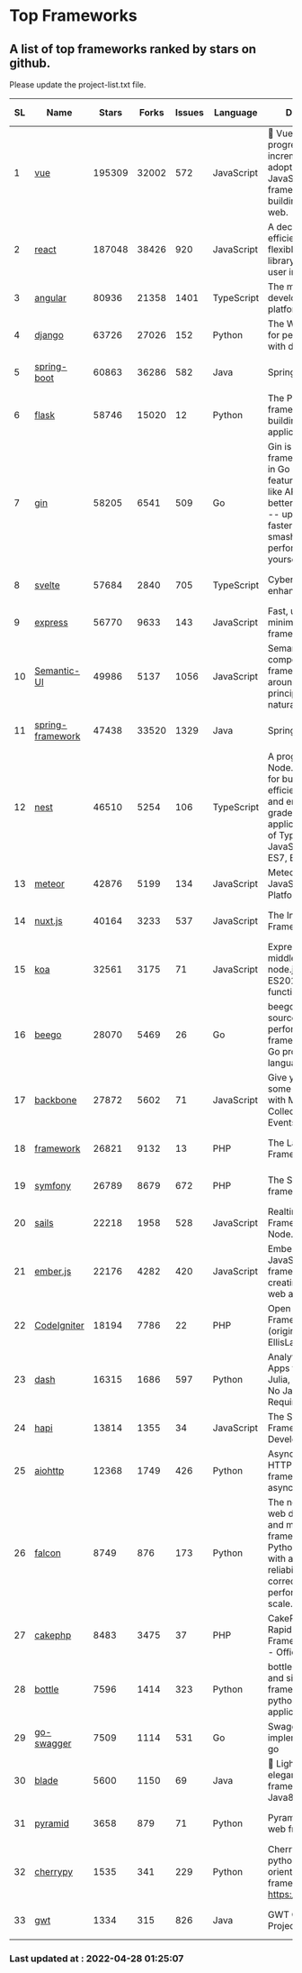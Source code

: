 # Top Frameworks
## A list of top frameworks ranked by stars on github.  
Please update the project-list.txt file.

| SL| Name  | Stars| Forks| Issues | Language | Description | Last Commit |
| --| ------| -----| ---- | ------ | -------- | ----------- | ----------- |
| 1 | [vue](https://github.com/vuejs/vue) | 195309 | 32002 | 572 | JavaScript | 🖖 Vue.js is a progressive, incrementally-adoptable JavaScript framework for building UI on the web. | 2022-02-22 18:38:12 |
| 2 | [react](https://github.com/facebook/react) | 187048 | 38426 | 920 | JavaScript | A declarative, efficient, and flexible JavaScript library for building user interfaces. | 2022-04-27 01:03:08 |
| 3 | [angular](https://github.com/angular/angular) | 80936 | 21358 | 1401 | TypeScript | The modern web developer’s platform | 2022-04-27 22:46:10 |
| 4 | [django](https://github.com/django/django) | 63726 | 27026 | 152 | Python | The Web framework for perfectionists with deadlines. | 2022-04-27 08:21:04 |
| 5 | [spring-boot](https://github.com/spring-projects/spring-boot) | 60863 | 36286 | 582 | Java | Spring Boot | 2022-04-27 10:26:01 |
| 6 | [flask](https://github.com/pallets/flask) | 58746 | 15020 | 12 | Python | The Python micro framework for building web applications. | 2022-04-24 17:20:07 |
| 7 | [gin](https://github.com/gin-gonic/gin) | 58205 | 6541 | 509 | Go | Gin is a HTTP web framework written in Go (Golang). It features a Martini-like API with much better performance -- up to 40 times faster. If you need smashing performance, get yourself some Gin. | 2022-04-26 00:51:13 |
| 8 | [svelte](https://github.com/sveltejs/svelte) | 57684 | 2840 | 705 | TypeScript | Cybernetically enhanced web apps | 2022-04-25 13:09:30 |
| 9 | [express](https://github.com/expressjs/express) | 56770 | 9633 | 143 | JavaScript | Fast, unopinionated, minimalist web framework for node. | 2022-04-25 18:53:28 |
| 10 | [Semantic-UI](https://github.com/Semantic-Org/Semantic-UI) | 49986 | 5137 | 1056 | JavaScript | Semantic is a UI component framework based around useful principles from natural language. | 2018-10-21 20:59:02 |
| 11 | [spring-framework](https://github.com/spring-projects/spring-framework) | 47438 | 33520 | 1329 | Java | Spring Framework | 2022-04-27 20:21:43 |
| 12 | [nest](https://github.com/nestjs/nest) | 46510 | 5254 | 106 | TypeScript | A progressive Node.js framework for building efficient, scalable, and enterprise-grade server-side applications on top of TypeScript & JavaScript (ES6, ES7, ES8) 🚀 | 2022-04-22 06:59:58 |
| 13 | [meteor](https://github.com/meteor/meteor) | 42876 | 5199 | 134 | JavaScript | Meteor, the JavaScript App Platform | 2022-04-11 18:03:52 |
| 14 | [nuxt.js](https://github.com/nuxt/nuxt.js) | 40164 | 3233 | 537 | JavaScript | The Intuitive Vue(2) Framework | 2021-12-17 13:20:07 |
| 15 | [koa](https://github.com/koajs/koa) | 32561 | 3175 | 71 | JavaScript | Expressive middleware for node.js using ES2017 async functions | 2022-04-06 16:09:57 |
| 16 | [beego](https://github.com/beego/beego) | 28070 | 5469 | 26 | Go | beego is an open-source, high-performance web framework for the Go programming language. | 2022-04-25 10:12:24 |
| 17 | [backbone](https://github.com/jashkenas/backbone) | 27872 | 5602 | 71 | JavaScript | Give your JS App some Backbone with Models, Views, Collections, and Events | 2022-04-26 12:19:45 |
| 18 | [framework](https://github.com/laravel/framework) | 26821 | 9132 | 13 | PHP | The Laravel Framework. | 2022-04-27 19:29:31 |
| 19 | [symfony](https://github.com/symfony/symfony) | 26789 | 8679 | 672 | PHP | The Symfony PHP framework | 2022-04-27 17:52:44 |
| 20 | [sails](https://github.com/balderdashy/sails) | 22218 | 1958 | 528 | JavaScript | Realtime MVC Framework for Node.js | 2022-03-19 01:23:36 |
| 21 | [ember.js](https://github.com/emberjs/ember.js) | 22176 | 4282 | 420 | JavaScript | Ember.js - A JavaScript framework for creating ambitious web applications | 2022-04-26 13:29:29 |
| 22 | [CodeIgniter](https://github.com/bcit-ci/CodeIgniter) | 18194 | 7786 | 22 | PHP | Open Source PHP Framework (originally from EllisLab) | 2022-03-03 13:29:55 |
| 23 | [dash](https://github.com/plotly/dash) | 16315 | 1686 | 597 | Python | Analytical Web Apps for Python, R, Julia, and Jupyter. No JavaScript Required. | 2022-04-27 17:36:02 |
| 24 | [hapi](https://github.com/hapijs/hapi) | 13814 | 1355 | 34 | JavaScript | The Simple, Secure Framework Developers Trust | 2022-04-20 02:29:34 |
| 25 | [aiohttp](https://github.com/aio-libs/aiohttp) | 12368 | 1749 | 426 | Python | Asynchronous HTTP client/server framework for asyncio and Python | 2022-04-25 19:30:03 |
| 26 | [falcon](https://github.com/falconry/falcon) | 8749 | 876 | 173 | Python | The no-nonsense web data plane API and microservices framework for Python developers, with a focus on reliability, correctness, and performance at scale. | 2022-04-09 10:56:54 |
| 27 | [cakephp](https://github.com/cakephp/cakephp) | 8483 | 3475 | 37 | PHP | CakePHP: The Rapid Development Framework for PHP - Official Repository | 2022-04-23 02:20:12 |
| 28 | [bottle](https://github.com/bottlepy/bottle) | 7596 | 1414 | 323 | Python | bottle.py is a fast and simple micro-framework for python web-applications. | 2022-03-01 21:05:57 |
| 29 | [go-swagger](https://github.com/go-swagger/go-swagger) | 7509 | 1114 | 531 | Go | Swagger 2.0 implementation for go | 2022-04-20 19:44:32 |
| 30 | [blade](https://github.com/lets-blade/blade) | 5600 | 1150 | 69 | Java | :rocket: Lightning fast and elegant mvc framework for Java8 | 2020-03-22 13:39:23 |
| 31 | [pyramid](https://github.com/Pylons/pyramid) | 3658 | 879 | 71 | Python | Pyramid - A Python web framework | 2022-03-13 22:49:13 |
| 32 | [cherrypy](https://github.com/cherrypy/cherrypy) | 1535 | 341 | 229 | Python | CherryPy is a pythonic, object-oriented HTTP framework.      https://cherrypy.dev | 2022-03-13 22:31:07 |
| 33 | [gwt](https://github.com/gwtproject/gwt) | 1334 | 315 | 826 | Java | GWT Open Source Project | 2022-04-24 18:39:53 |

### Last updated at : 2022-04-28 01:25:07
